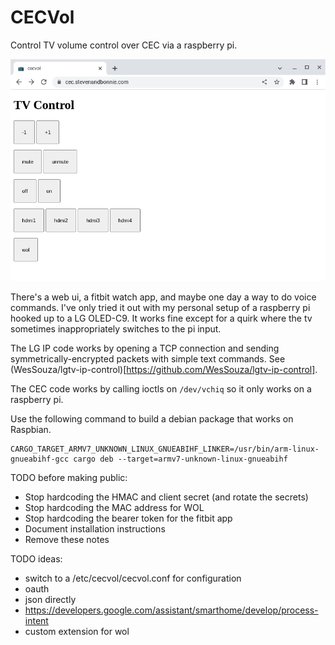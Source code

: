 # CECVol

Control TV volume control over CEC via a raspberry pi.

![Screenshot of web ui](/docs/screenshot-2023-01-28.png "Screenshot")

There's a web ui, a fitbit watch app, and maybe one day a way to do voice commands. I've only tried it out with my personal setup of a raspberry pi hooked up to a LG OLED-C9. It works fine except for a quirk where the tv sometimes inappropriately switches to the pi input.

The LG IP code works by opening a TCP connection and sending symmetrically-encrypted packets with simple text commands. See (WesSouza/lgtv-ip-control)[https://github.com/WesSouza/lgtv-ip-control].

The CEC code works by calling ioctls on `/dev/vchiq` so it only works on a raspberry pi.

Use the following command to build a debian package that works on Raspbian.

```shell
CARGO_TARGET_ARMV7_UNKNOWN_LINUX_GNUEABIHF_LINKER=/usr/bin/arm-linux-gnueabihf-gcc cargo deb --target=armv7-unknown-linux-gnueabihf
```

TODO before making public:

- Stop hardcoding the HMAC and client secret (and rotate the secrets)
- Stop hardcoding the MAC address for WOL
- Stop hardcoding the bearer token for the fitbit app
- Document installation instructions
- Remove these notes

TODO ideas:

- switch to a /etc/cecvol/cecvol.conf for configuration
- oauth
- json directly
- https://developers.google.com/assistant/smarthome/develop/process-intent
- custom extension for wol
